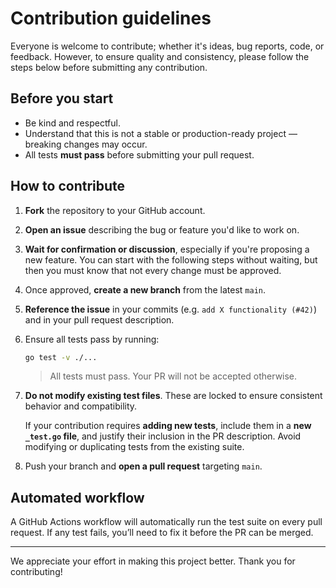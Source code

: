 # Contribution guidelines

Everyone is welcome to contribute; whether it's ideas, bug reports, code, or feedback. However, to ensure quality and consistency, please follow the steps below before submitting any contribution.

## Before you start

* Be kind and respectful.
* Understand that this is not a stable or production-ready project — breaking changes may occur.
* All tests **must pass** before submitting your pull request.

## How to contribute

1. **Fork** the repository to your GitHub account.

2. **Open an issue** describing the bug or feature you'd like to work on.

3. **Wait for confirmation or discussion**, especially if you're proposing a new feature. You can start with the following steps without waiting, but then you must know that not every change must be approved.

4. Once approved, **create a new branch** from the latest `main`.

5. **Reference the issue** in your commits (e.g. `add X functionality (#42)`) and in your pull request description.

6. Ensure all tests pass by running:

   ```bash
   go test -v ./...
   ```

   > All tests must pass. Your PR will not be accepted otherwise.

7. **Do not modify existing test files**. These are locked to ensure consistent behavior and compatibility.

   If your contribution requires **adding new tests**, include them in a **new `_test.go` file**, and justify their inclusion in the PR description. Avoid modifying or duplicating tests from the existing suite.

8. Push your branch and **open a pull request** targeting `main`.

## Automated workflow

A GitHub Actions workflow will automatically run the test suite on every pull request. If any test fails, you’ll need to fix it before the PR can be merged.

---

We appreciate your effort in making this project better. Thank you for contributing!
